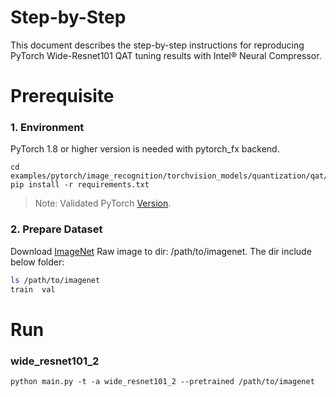 Step-by-Step
============

This document describes the step-by-step instructions for reproducing PyTorch Wide-Resnet101 QAT tuning results with Intel® Neural Compressor.

# Prerequisite

### 1. Environment

PyTorch 1.8 or higher version is needed with pytorch_fx backend.

```Shell
cd examples/pytorch/image_recognition/torchvision_models/quantization/qat/fx
pip install -r requirements.txt
```
> Note: Validated PyTorch [Version](/docs/source/installation_guide.md#validated-software-environment).

### 2. Prepare Dataset

Download [ImageNet](http://www.image-net.org/) Raw image to dir: /path/to/imagenet.  The dir include below folder:

```bash
ls /path/to/imagenet
train  val
```

# Run

### wide_resnet101_2

```Shell
python main.py -t -a wide_resnet101_2 --pretrained /path/to/imagenet
```
